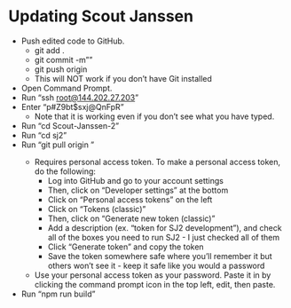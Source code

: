 # Updating Scout Janssen

- Push edited code to GitHub.
    - git add .
    - git commit -m”<message>”
    - git push origin <branch>
    - This will NOT work if you don’t have Git installed
- Open Command Prompt.
- Run “ssh root@144.202.27.203”
- Enter “p#Z9bt$sxj@QnFpR”
    - Note that it is working even if you don’t see what you have typed.
- Run “cd Scout-Janssen-2”
- Run “cd sj2”
- Run “git pull origin <branch>”
    - Requires personal access token. To make a personal access token, do the following:
        - Log into GitHub and go to your account settings
        - Then, click on “Developer settings” at the bottom
        - Click on “Personal access tokens” on the left
        - Click on “Tokens (classic)”
        - Then, click on “Generate new token (classic)”
        - Add a description (ex. “token for SJ2 development”), and check all of the boxes you need to run SJ2 - I just checked all of them
        - Click “Generate token” and copy the token
        - Save the token somewhere safe where you’ll remember it but others won’t see it - keep it safe like you would a password
    - Use your personal access token as your password. Paste it in by clicking the command prompt icon in the top left, edit, then paste.
- Run “npm run build”